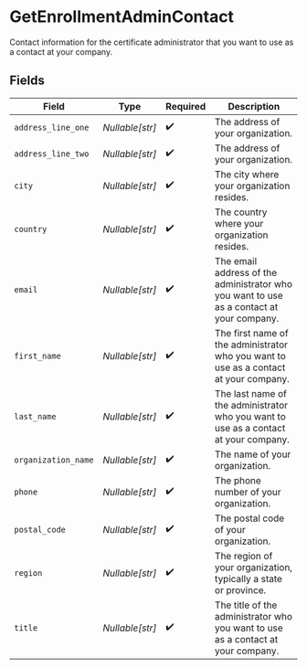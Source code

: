 # GetEnrollmentAdminContact

Contact information for the certificate administrator that you want to use as a contact at your company.


## Fields

| Field                                                                                    | Type                                                                                     | Required                                                                                 | Description                                                                              |
| ---------------------------------------------------------------------------------------- | ---------------------------------------------------------------------------------------- | ---------------------------------------------------------------------------------------- | ---------------------------------------------------------------------------------------- |
| `address_line_one`                                                                       | *Nullable[str]*                                                                          | :heavy_check_mark:                                                                       | The address of your organization.                                                        |
| `address_line_two`                                                                       | *Nullable[str]*                                                                          | :heavy_check_mark:                                                                       | The address of your organization.                                                        |
| `city`                                                                                   | *Nullable[str]*                                                                          | :heavy_check_mark:                                                                       | The city where your organization resides.                                                |
| `country`                                                                                | *Nullable[str]*                                                                          | :heavy_check_mark:                                                                       | The country where your organization resides.                                             |
| `email`                                                                                  | *Nullable[str]*                                                                          | :heavy_check_mark:                                                                       | The email address of the administrator who you want to use as a contact at your company. |
| `first_name`                                                                             | *Nullable[str]*                                                                          | :heavy_check_mark:                                                                       | The first name of the administrator who you want to use as a contact at your company.    |
| `last_name`                                                                              | *Nullable[str]*                                                                          | :heavy_check_mark:                                                                       | The last name of the administrator who you want to use as a contact at your company.     |
| `organization_name`                                                                      | *Nullable[str]*                                                                          | :heavy_check_mark:                                                                       | The name of your organization.                                                           |
| `phone`                                                                                  | *Nullable[str]*                                                                          | :heavy_check_mark:                                                                       | The phone number of your organization.                                                   |
| `postal_code`                                                                            | *Nullable[str]*                                                                          | :heavy_check_mark:                                                                       | The postal code of your organization.                                                    |
| `region`                                                                                 | *Nullable[str]*                                                                          | :heavy_check_mark:                                                                       | The region of your organization, typically a state or province.                          |
| `title`                                                                                  | *Nullable[str]*                                                                          | :heavy_check_mark:                                                                       | The title of the administrator who you want to use as a contact at your company.         |